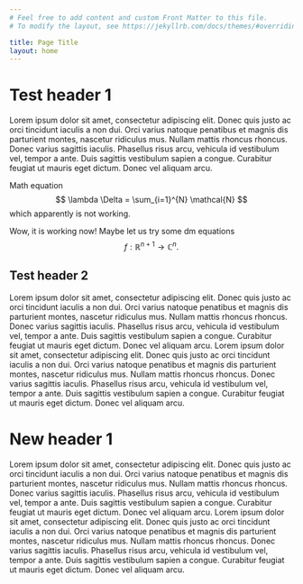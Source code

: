 ```yaml
---
# Feel free to add content and custom Front Matter to this file.
# To modify the layout, see https://jekyllrb.com/docs/themes/#overriding-theme-defaults

title: Page Title
layout: home
---
```


<script src="https://cdn.mathjax.org/mathjax/latest/MathJax.js?config=TeX-AMS-MML_HTMLorMML" type="text/javascript"></script>

# Test header 1

Lorem ipsum dolor sit amet, consectetur adipiscing elit. Donec quis justo ac orci tincidunt iaculis a non dui. Orci varius natoque penatibus et magnis dis parturient montes, nascetur ridiculus mus. Nullam mattis rhoncus rhoncus. Donec varius sagittis iaculis. Phasellus risus arcu, vehicula id vestibulum vel, tempor a ante. Duis sagittis vestibulum sapien a congue. Curabitur feugiat ut mauris eget dictum. Donec vel aliquam arcu.

Math equation $$ \lambda \Delta = \sum_{i=1}^{N} \mathcal{N} $$ which apparently is not working.

Wow, it is working now! Maybe let us try some dm equations
$$
f : \mathbb{R}^{n+1} \rightarrow \mathbb{C}^n .
$$

## Test header 2

Lorem ipsum dolor sit amet, consectetur adipiscing elit. Donec quis justo ac orci tincidunt iaculis a non dui. Orci varius natoque penatibus et magnis dis parturient montes, nascetur ridiculus mus. Nullam mattis rhoncus rhoncus. Donec varius sagittis iaculis. Phasellus risus arcu, vehicula id vestibulum vel, tempor a ante. Duis sagittis vestibulum sapien a congue. Curabitur feugiat ut mauris eget dictum. Donec vel aliquam arcu.
Lorem ipsum dolor sit amet, consectetur adipiscing elit. Donec quis justo ac orci tincidunt iaculis a non dui. Orci varius natoque penatibus et magnis dis parturient montes, nascetur ridiculus mus. Nullam mattis rhoncus rhoncus. Donec varius sagittis iaculis. Phasellus risus arcu, vehicula id vestibulum vel, tempor a ante. Duis sagittis vestibulum sapien a congue. Curabitur feugiat ut mauris eget dictum. Donec vel aliquam arcu.

# New header 1

Lorem ipsum dolor sit amet, consectetur adipiscing elit. Donec quis justo ac orci tincidunt iaculis a non dui. Orci varius natoque penatibus et magnis dis parturient montes, nascetur ridiculus mus. Nullam mattis rhoncus rhoncus. Donec varius sagittis iaculis. Phasellus risus arcu, vehicula id vestibulum vel, tempor a ante. Duis sagittis vestibulum sapien a congue. Curabitur feugiat ut mauris eget dictum. Donec vel aliquam arcu.
Lorem ipsum dolor sit amet, consectetur adipiscing elit. Donec quis justo ac orci tincidunt iaculis a non dui. Orci varius natoque penatibus et magnis dis parturient montes, nascetur ridiculus mus. Nullam mattis rhoncus rhoncus. Donec varius sagittis iaculis. Phasellus risus arcu, vehicula id vestibulum vel, tempor a ante. Duis sagittis vestibulum sapien a congue. Curabitur feugiat ut mauris eget dictum. Donec vel aliquam arcu.

